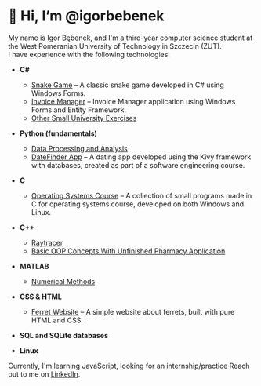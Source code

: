 # 👋 Hi, I’m @igorbebenek

My name is Igor Bębenek, and I'm a third-year computer science student at the West Pomeranian University of Technology in Szczecin (ZUT).  
I have experience with the following technologies:

- **C#**
  - [Snake Game](https://github.com/igorbebenek/Semester-3/tree/main/C%23/SnakeForms) – A classic snake game developed in C# using Windows Forms.
  - [Invoice Manager](https://github.com/igorbebenek/Semester-3/tree/main/C%23/InvoiceManagerForms/InvoiceManager) – Invoice Manager application using Windows Forms and Entity Framework.
  - [Other Small University Exercises](https://github.com/igorbebenek/Semester-3/tree/main/C%23)

- **Python (fundamentals)**
  - [Data Processing and Analysis](https://github.com/igorbebenek/Semester-4/tree/main/Data%20Processing%20and%20Analysis)
  - [DateFinder App](https://github.com/igorbebenek/DateFinder) – A dating app developed using the Kivy framework with databases, created as part of a software engineering course.


- **C**
  - [Operating Systems Course](https://github.com/igorbebenek/Semester-3/tree/main/Operating%20Systems) – A collection of small programs made in C for operating systems course, developed on both Windows and Linux.

- **C++**
  - [Raytracer](https://github.com/igorbebenek/Semester-4/tree/main/Graphics%20and%20Visualization)
  - [Basic OOP Concepts With Unfinished Pharmacy Application](https://github.com/igorbebenek/Semester-2/tree/main/C%2B%2B%20Object-Oriented%20Programming) 


- **MATLAB**
  - [Numerical Methods](https://github.com/igorbebenek/Semester-3/tree/main/Numerical%20Methods) 
- **CSS & HTML**
  - [Ferret Website](https://github.com/igorbebenek/Semester-2/tree/main/HTML%20and%20CSS/FerretWebsite) – A simple website about ferrets, built with pure HTML and CSS.
 
- **SQL and SQLite databases**   
- **Linux** 


Currently, I'm learning JavaScript, looking for an internship/practice
Reach out to me on [LinkedIn](https://www.linkedin.com/in/igor-b%C4%99benek-3a8754314/).


